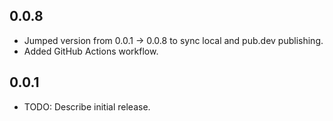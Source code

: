 
## 0.0.8
- Jumped version from 0.0.1 → 0.0.8 to sync local and pub.dev publishing.
- Added GitHub Actions workflow.


## 0.0.1

* TODO: Describe initial release.
